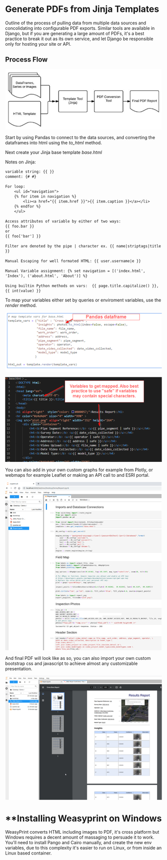 # Generate PDFs from Jinja Templates

Outline of the process of pulling data from multiple data sources and concolidating into configurable PDF exports. Similar tools are available in Django, but if you are generating a large amount of PDFs, it's a best practice to break it out as its own service, and let Django be responsible only for hosting your site or API. 

## Process Flow
![Proces Flow](/misc/process_flow.png)

Start by using Pandas to connect to the data sources, and converting the dataframes into html using the <i>to_html</i> method. 

Next create your Jinja base template <i>base.html</i>

Notes on Jinja:
```
variable string: {{ }}
comment: {# #}

For loop:
	<ul id="navigation">
	{% for item in navigation %}
		<li><a href="{{ item.href }}">{{ item.caption }}</a></li>
	{% endfor %}
	</ul>

Access attributes of variable by either of two ways:
{{ foo.bar }}
or
{{ foo['bar'] }}

Filter are denoted by the pipe | character ex. {{ name|striptags|title }}

Manual Escaping for well formated HTML: {{ user.username|e }}

Manual Variable assignment: {% set navigation = [('index.html', 'Index'), ('about.html', 'About')] %}

Using builtin Python methods on vars:  {{ page.title.capitalize() }},  {{ int(value) }}

```

To map your variables either set by queries or enviroment variables, use the <i>render</i> method.

![](misc/map_vars_to_base_template.png)


![](misc/base_template.png)


You can also add in your own custom graphs for example from Plotly, or webmaps for example Leaflet or making an API call to and ESRI portal. 

![](misc/sample_notebook.png)



And final PDF will look like as so, you can also import your own custom bootstrap css and javascript to achieve almost any customizable presentation. 

![](misc/PDF_example.png)




# **Installing Weasyprint on Windows

WeasyPrint converts HTML including images to PDF, it's cross platform but Windows requires a decent amount of massaging to persuade it to work. You'll need to install Pango and Cairo manually, and create the new env variables, due to this complexity it's easier to run on Linux, or from inside an Linux based container. 
